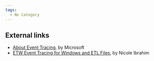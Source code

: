 ```yaml
---
tags:
  - No Category
---
```

## External links

- [About Event
  Tracing](https://learn.microsoft.com/en-us/windows/win32/etw/about-event-tracing),
  by Microsoft
- [ETW Event Tracing for Windows and ETL
  Files](https://www.hecfblog.com/2018/06/etw-event-tracing-for-windows-and-etl.html),
  by Nicole Ibrahim
